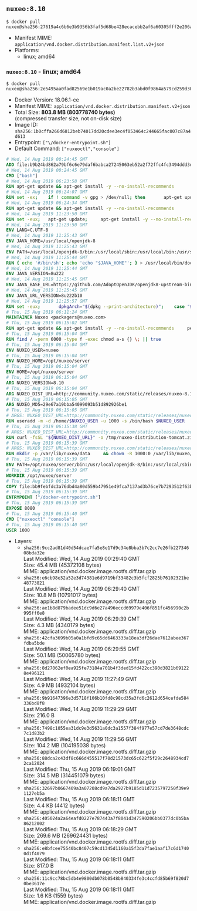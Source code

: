 ## `nuxeo:8.10`

```console
$ docker pull nuxeo@sha256:27619a4c6b6e3b9356b3faf5d68be428ecacebb2af6a60305fff2e206a3789c1
```

-	Manifest MIME: `application/vnd.docker.distribution.manifest.list.v2+json`
-	Platforms:
	-	linux; amd64

### `nuxeo:8.10` - linux; amd64

```console
$ docker pull nuxeo@sha256:2e5495aa0fad82569e1b019ac0a2be22782b3abd0f9864a579cd259d304e49a3
```

-	Docker Version: 18.06.1-ce
-	Manifest MIME: `application/vnd.docker.distribution.manifest.v2+json`
-	Total Size: **803.8 MB (803778740 bytes)**  
	(compressed transfer size, not on-disk size)
-	Image ID: `sha256:1b0cffa266d6812beb74017dd20cdee3ec4f053464c244665fac007c87a4d613`
-	Entrypoint: `["\/docker-entrypoint.sh"]`
-	Default Command: `["nuxeoctl","console"]`

```dockerfile
# Wed, 14 Aug 2019 00:24:45 GMT
ADD file:b9b24bd862a79bf6c6e79daf6babca27245063eb52a2f72ffc4fc3494ddd3d48 in / 
# Wed, 14 Aug 2019 00:24:45 GMT
CMD ["bash"]
# Wed, 14 Aug 2019 06:23:58 GMT
RUN apt-get update && apt-get install -y --no-install-recommends 		ca-certificates 		curl 		netbase 		wget 	&& rm -rf /var/lib/apt/lists/*
# Wed, 14 Aug 2019 06:24:07 GMT
RUN set -ex; 	if ! command -v gpg > /dev/null; then 		apt-get update; 		apt-get install -y --no-install-recommends 			gnupg 			dirmngr 		; 		rm -rf /var/lib/apt/lists/*; 	fi
# Wed, 14 Aug 2019 06:24:34 GMT
RUN apt-get update && apt-get install -y --no-install-recommends 		bzr 		git 		mercurial 		openssh-client 		subversion 				procps 	&& rm -rf /var/lib/apt/lists/*
# Wed, 14 Aug 2019 11:23:50 GMT
RUN set -eux; 	apt-get update; 	apt-get install -y --no-install-recommends 		bzip2 		unzip 		xz-utils 				ca-certificates p11-kit 				fontconfig libfreetype6 	; 	rm -rf /var/lib/apt/lists/*
# Wed, 14 Aug 2019 11:23:50 GMT
ENV LANG=C.UTF-8
# Wed, 14 Aug 2019 11:25:43 GMT
ENV JAVA_HOME=/usr/local/openjdk-8
# Wed, 14 Aug 2019 11:25:43 GMT
ENV PATH=/usr/local/openjdk-8/bin:/usr/local/sbin:/usr/local/bin:/usr/sbin:/usr/bin:/sbin:/bin
# Wed, 14 Aug 2019 11:25:44 GMT
RUN { echo '#/bin/sh'; echo 'echo "$JAVA_HOME"'; } > /usr/local/bin/docker-java-home && chmod +x /usr/local/bin/docker-java-home && [ "$JAVA_HOME" = "$(docker-java-home)" ]
# Wed, 14 Aug 2019 11:25:44 GMT
ENV JAVA_VERSION=8u222
# Wed, 14 Aug 2019 11:25:45 GMT
ENV JAVA_BASE_URL=https://github.com/AdoptOpenJDK/openjdk8-upstream-binaries/releases/download/jdk8u222-b10/OpenJDK8U-jdk_
# Wed, 14 Aug 2019 11:25:45 GMT
ENV JAVA_URL_VERSION=8u222b10
# Wed, 14 Aug 2019 11:25:57 GMT
RUN set -eux; 		dpkgArch="$(dpkg --print-architecture)"; 	case "$dpkgArch" in 		amd64) upstreamArch='x64' ;; 		arm64) upstreamArch='aarch64' ;; 		*) echo >&2 "error: unsupported architecture: $dpkgArch" ;; 	esac; 		wget -O openjdk.tgz.asc "${JAVA_BASE_URL}${upstreamArch}_linux_${JAVA_URL_VERSION}.tar.gz.sign"; 	wget -O openjdk.tgz "${JAVA_BASE_URL}${upstreamArch}_linux_${JAVA_URL_VERSION}.tar.gz" --progress=dot:giga; 		export GNUPGHOME="$(mktemp -d)"; 	gpg --batch --keyserver ha.pool.sks-keyservers.net --recv-keys CA5F11C6CE22644D42C6AC4492EF8D39DC13168F; 	gpg --batch --keyserver ha.pool.sks-keyservers.net --recv-keys EAC843EBD3EFDB98CC772FADA5CD6035332FA671; 	gpg --batch --list-sigs --keyid-format 0xLONG CA5F11C6CE22644D42C6AC4492EF8D39DC13168F | grep '0xA5CD6035332FA671' | grep 'Andrew Haley'; 	gpg --batch --verify openjdk.tgz.asc openjdk.tgz; 	gpgconf --kill all; 	rm -rf "$GNUPGHOME"; 		mkdir -p "$JAVA_HOME"; 	tar --extract 		--file openjdk.tgz 		--directory "$JAVA_HOME" 		--strip-components 1 		--no-same-owner 	; 	rm openjdk.tgz*; 			{ 		echo '#!/usr/bin/env bash'; 		echo 'set -Eeuo pipefail'; 		echo 'if ! [ -d "$JAVA_HOME" ]; then echo >&2 "error: missing JAVA_HOME environment variable"; exit 1; fi'; 		echo 'cacertsFile=; for f in "$JAVA_HOME/lib/security/cacerts" "$JAVA_HOME/jre/lib/security/cacerts"; do if [ -e "$f" ]; then cacertsFile="$f"; break; fi; done'; 		echo 'if [ -z "$cacertsFile" ] || ! [ -f "$cacertsFile" ]; then echo >&2 "error: failed to find cacerts file in $JAVA_HOME"; exit 1; fi'; 		echo 'trust extract --overwrite --format=java-cacerts --filter=ca-anchors --purpose=server-auth "$cacertsFile"'; 	} > /etc/ca-certificates/update.d/docker-openjdk; 	chmod +x /etc/ca-certificates/update.d/docker-openjdk; 	/etc/ca-certificates/update.d/docker-openjdk; 		find "$JAVA_HOME/lib" -name '*.so' -exec dirname '{}' ';' | sort -u > /etc/ld.so.conf.d/docker-openjdk.conf; 	ldconfig; 		javac -version; 	java -version
# Thu, 15 Aug 2019 06:11:24 GMT
MAINTAINER Nuxeo <packagers@nuxeo.com>
# Thu, 15 Aug 2019 06:15:02 GMT
RUN apt-get update && apt-get install -y --no-install-recommends     perl     locales     pwgen     imagemagick     ffmpeg2theora     ufraw     poppler-utils     libwpd-tools     exiftool     ghostscript     libreoffice     ffmpeg     x264  && rm -rf /var/lib/apt/lists/*
# Thu, 15 Aug 2019 06:15:04 GMT
RUN find / -perm 6000 -type f -exec chmod a-s {} \; || true
# Thu, 15 Aug 2019 06:15:04 GMT
ENV NUXEO_USER=nuxeo
# Thu, 15 Aug 2019 06:15:04 GMT
ENV NUXEO_HOME=/opt/nuxeo/server
# Thu, 15 Aug 2019 06:15:04 GMT
ENV HOME=/opt/nuxeo/server
# Thu, 15 Aug 2019 06:15:04 GMT
ARG NUXEO_VERSION=8.10
# Thu, 15 Aug 2019 06:15:04 GMT
ARG NUXEO_DIST_URL=http://community.nuxeo.com/static/releases/nuxeo-8.10/nuxeo-server-8.10-tomcat.zip
# Thu, 15 Aug 2019 06:15:05 GMT
ARG NUXEO_MD5=29e67a19bba54099093b51d892926be1
# Thu, 15 Aug 2019 06:15:05 GMT
# ARGS: NUXEO_DIST_URL=http://community.nuxeo.com/static/releases/nuxeo-8.10/nuxeo-server-8.10-tomcat.zip NUXEO_MD5=29e67a19bba54099093b51d892926be1 NUXEO_VERSION=8.10
RUN useradd -m -d /home/$NUXEO_USER -u 1000 -s /bin/bash $NUXEO_USER
# Thu, 15 Aug 2019 06:15:38 GMT
# ARGS: NUXEO_DIST_URL=http://community.nuxeo.com/static/releases/nuxeo-8.10/nuxeo-server-8.10-tomcat.zip NUXEO_MD5=29e67a19bba54099093b51d892926be1 NUXEO_VERSION=8.10
RUN curl -fsSL "${NUXEO_DIST_URL}" -o /tmp/nuxeo-distribution-tomcat.zip     && echo "$NUXEO_MD5 /tmp/nuxeo-distribution-tomcat.zip" | md5sum -c -     && mkdir -p /tmp/nuxeo-distribution $(dirname $NUXEO_HOME)     && unzip -q -d /tmp/nuxeo-distribution /tmp/nuxeo-distribution-tomcat.zip     && DISTDIR=$(/bin/ls /tmp/nuxeo-distribution | head -n 1)     && mv /tmp/nuxeo-distribution/$DISTDIR $NUXEO_HOME     && sed -i -e "s/^org.nuxeo.distribution.package.*/org.nuxeo.distribution.package=docker/" $NUXEO_HOME/templates/common/config/distribution.properties     && rm -rf /tmp/nuxeo-distribution*     && chmod +x $NUXEO_HOME/bin/*ctl $NUXEO_HOME/bin/*.sh     && chmod g+rwX $NUXEO_HOME/bin/*ctl $NUXEO_HOME/bin/*.sh     && chown -R 1000:0 $NUXEO_HOME && chmod -R g+rwX $NUXEO_HOME
# Thu, 15 Aug 2019 06:15:39 GMT
# ARGS: NUXEO_DIST_URL=http://community.nuxeo.com/static/releases/nuxeo-8.10/nuxeo-server-8.10-tomcat.zip NUXEO_MD5=29e67a19bba54099093b51d892926be1 NUXEO_VERSION=8.10
RUN mkdir -p /var/lib/nuxeo/data     && chown -R 1000:0 /var/lib/nuxeo/data && chmod -R g+rwX /var/lib/nuxeo/data     && mkdir -p /var/log/nuxeo     && chown -R 1000:0 /var/log/nuxeo && chmod -R g+rwX /var/log/nuxeo     && mkdir -p /var/run/nuxeo     && chown -R 1000:0 /var/run/nuxeo && chmod -R g+rwX /var/run/nuxeo     && mkdir -p /docker-entrypoint-initnuxeo.d     && chown -R 1000:0 /docker-entrypoint-initnuxeo.d && chmod -R g+rwX /docker-entrypoint-initnuxeo.d     && chmod g=u /etc/passwd
# Thu, 15 Aug 2019 06:15:39 GMT
ENV PATH=/opt/nuxeo/server/bin:/usr/local/openjdk-8/bin:/usr/local/sbin:/usr/local/bin:/usr/sbin:/usr/bin:/sbin:/bin
# Thu, 15 Aug 2019 06:15:39 GMT
WORKDIR /opt/nuxeo/server
# Thu, 15 Aug 2019 06:15:39 GMT
COPY file:bb9febfdc3a76dbd4a80d559b47951e49fca7137ad3b76ce7b7293512f63b257 in / 
# Thu, 15 Aug 2019 06:15:39 GMT
ENTRYPOINT ["/docker-entrypoint.sh"]
# Thu, 15 Aug 2019 06:15:39 GMT
EXPOSE 8080
# Thu, 15 Aug 2019 06:15:40 GMT
CMD ["nuxeoctl" "console"]
# Thu, 15 Aug 2019 06:15:40 GMT
USER 1000
```

-	Layers:
	-	`sha256:9cc2ad81d40d54dcae7fa5e8e17d9c34e8bba3b7c2cc7e26fb22734608bda32e`  
		Last Modified: Wed, 14 Aug 2019 00:29:40 GMT  
		Size: 45.4 MB (45372108 bytes)  
		MIME: application/vnd.docker.image.rootfs.diff.tar.gzip
	-	`sha256:e6cb98e32a52e3d74381e6d9719bf33482c3b5fcf2825b76102321be48773821`  
		Last Modified: Wed, 14 Aug 2019 06:29:40 GMT  
		Size: 10.8 MB (10791017 bytes)  
		MIME: application/vnd.docker.image.rootfs.diff.tar.gzip
	-	`sha256:ae1b8d879badee51dc9d6e27a496eccd69979e406f851fc456990c2b995ff6e8`  
		Last Modified: Wed, 14 Aug 2019 06:29:39 GMT  
		Size: 4.3 MB (4340179 bytes)  
		MIME: application/vnd.docker.image.rootfs.diff.tar.gzip
	-	`sha256:42cfa3699b05a0a1bfd9c65dd6463333a18ea3df26dae7612abee367fdba5bde`  
		Last Modified: Wed, 14 Aug 2019 06:29:55 GMT  
		Size: 50.1 MB (50065780 bytes)  
		MIME: application/vnd.docker.image.rootfs.diff.tar.gzip
	-	`sha256:8d27062ef0ea925fe73184a701b4f3ded15fd422cc390d3821b691228e496121`  
		Last Modified: Wed, 14 Aug 2019 11:27:49 GMT  
		Size: 4.9 MB (4932104 bytes)  
		MIME: application/vnd.docker.image.rootfs.diff.tar.gzip
	-	`sha256:9b91647396e3d5718f106b10fd8c98cd35a3fd6c2612d654cefde584336bd8f8`  
		Last Modified: Wed, 14 Aug 2019 11:29:29 GMT  
		Size: 216.0 B  
		MIME: application/vnd.docker.image.rootfs.diff.tar.gzip
	-	`sha256:7498c1055ea31dc9e3d5631a0dc3a1557f384f977e57cd7de3648cdc7c1d83b2`  
		Last Modified: Wed, 14 Aug 2019 11:29:56 GMT  
		Size: 104.2 MB (104195038 bytes)  
		MIME: application/vnd.docker.image.rootfs.diff.tar.gzip
	-	`sha256:88dca2c43df8c666d455517f70d21573dc65c622f5f29c2648934cd72ca12024`  
		Last Modified: Thu, 15 Aug 2019 06:19:01 GMT  
		Size: 314.5 MB (314451079 bytes)  
		MIME: application/vnd.docker.image.rootfs.diff.tar.gzip
	-	`sha256:32697b0667409a3a07208cd9a7da2927b9185d11d7235797250f39e91127eb5a`  
		Last Modified: Thu, 15 Aug 2019 06:18:11 GMT  
		Size: 4.4 KB (4412 bytes)  
		MIME: application/vnd.docker.image.rootfs.diff.tar.gzip
	-	`sha256:405024a2a64eafd0227e787443a7f8041d347590206bb0377dc0b5ba86212002`  
		Last Modified: Thu, 15 Aug 2019 06:18:29 GMT  
		Size: 269.6 MB (269624431 bytes)  
		MIME: application/vnd.docker.image.rootfs.diff.tar.gzip
	-	`sha256:e8bfcee75540bc8407c59cd1345d1160a15f3da7fae1aaf17c6d17400d1f4079`  
		Last Modified: Thu, 15 Aug 2019 06:18:11 GMT  
		Size: 817.0 B  
		MIME: application/vnd.docker.image.rootfs.diff.tar.gzip
	-	`sha256:11c9cc78bc5db4e9800db078b0548b840334fe3c4ccfd85b69f820d70be3617e`  
		Last Modified: Thu, 15 Aug 2019 06:18:11 GMT  
		Size: 1.6 KB (1559 bytes)  
		MIME: application/vnd.docker.image.rootfs.diff.tar.gzip
